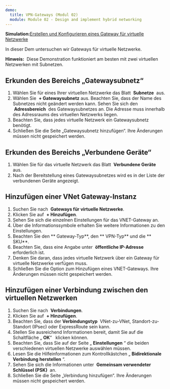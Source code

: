 ```yaml
---
demo:
  title: VPN-Gateways (Modul 02)
  module: Module 02 - Design and implement hybrid networking
---
```


**Simulation:**[Erstellen und Konfigurieren eines Gateway für virtuelle Netzwerke](https://mslabs.cloudguides.com/guides/AZ-700%20Lab%20Simulation%20-%20Create%20and%20configure%20a%20virtual%20network%20gateway)

In dieser Dem untersuchen wir Gateways für virtuelle Netzwerke.

**Hinweis:**  Diese Demonstration funktioniert am besten mit zwei virtuellen Netzwerken mit Subnetzen.

## Erkunden des Bereichs „Gatewaysubnetz“
1. Wählen Sie für eines Ihrer virtuellen Netzwerke das Blatt  **Subnetze**  aus.
1. Wählen Sie  **+ Gatewaysubnetz** aus. Beachten Sie, dass der Name des Subnetzes nicht geändert werden kann. Sehen Sie sich den  **Adressbereich**  des Gatewaysubnetzes an. Die Adresse muss innerhalb des Adressraums des virtuellen Netzwerks liegen.
1. Beachten Sie, dass jedes virtuelle Netzwerk ein Gatewaysubnetz benötigt.
1. Schließen Sie die Seite „Gatewaysubnetz hinzufügen“. Ihre Änderungen müssen nicht gespeichert werden.

## Erkunden des Bereichs „Verbundene Geräte“
1. Wählen Sie für das virtuelle Netzwerk das Blatt  **Verbundene Geräte**  aus.
1. Nach der Bereitstellung eines Gatewaysubnetzes wird es in der Liste der verbundenen Geräte angezeigt.

## Hinzufügen einer VNet Gateway-Instanz
1. Suchen Sie nach  **Gateways für virtuelle Netzwerke**.
1. Klicken Sie auf  **+ Hinzufügen**.
1. Sehen Sie sich die einzelnen Einstellungen für das VNET-Gateway an.
1. Über die Informationssymbole erhalten Sie weitere Informationen zu den Einstellungen.
1. Beachten Sie den ** Gateway-Typ**, den ** VPN-Typ** und die ** SKU**.
1. Beachten Sie, dass eine Angabe unter  **öffentliche IP-Adresse** erforderlich ist.
1. Denken Sie daran, dass jedes virtuelle Netzwerk über ein Gateway für virtuelle Netzwerke verfügen muss.
1. Schließen Sie die Option zum Hinzufügen eines VNET-Gateways. Ihre Änderungen müssen nicht gespeichert werden.
   
## Hinzufügen einer Verbindung zwischen den virtuellen Netzwerken
1. Suchen Sie nach  **Verbindungen**.
1. Klicken Sie auf  **+ Hinzufügen**.
1. Beachten Sie, dass der **Verbindungstyp**  VNet-zu-VNet, Standort-zu-Standort (IPsec) oder ExpressRoute sein kann.
1. Stellen Sie ausreichend Informationen bereit, damit Sie auf die Schaltfläche „ **OK**“   klicken können.
1. Beachten Sie, dass Sie auf der Seite „ **Einstellungen** “ die beiden verschiedenen virtuellen Netzwerke auswählen müssen.
1. Lesen Sie die Hilfeinformationen zum Kontrollkästchen „ **Bidirektionale Verbindung herstellen** “.
1. Sehen Sie sich die Informationen unter  **Gemeinsam verwendeter Schlüssel (PSK)**  an.
1. Schließen Sie die Seite „Verbindung hinzufügen“. Ihre Änderungen müssen nicht gespeichert werden.
